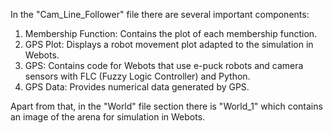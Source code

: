 In the "Cam_Line_Follower" file there are several important components:
1. Membership Function: Contains the plot of each membership function.
2. GPS Plot: Displays a robot movement plot adapted to the simulation in Webots.
3. GPS: Contains code for Webots that use e-puck robots and camera sensors with FLC (Fuzzy Logic Controller) and Python.
4. GPS Data: Provides numerical data generated by GPS.

Apart from that, in the "World" file section there is "World_1" which contains an image of the arena for simulation in Webots.
